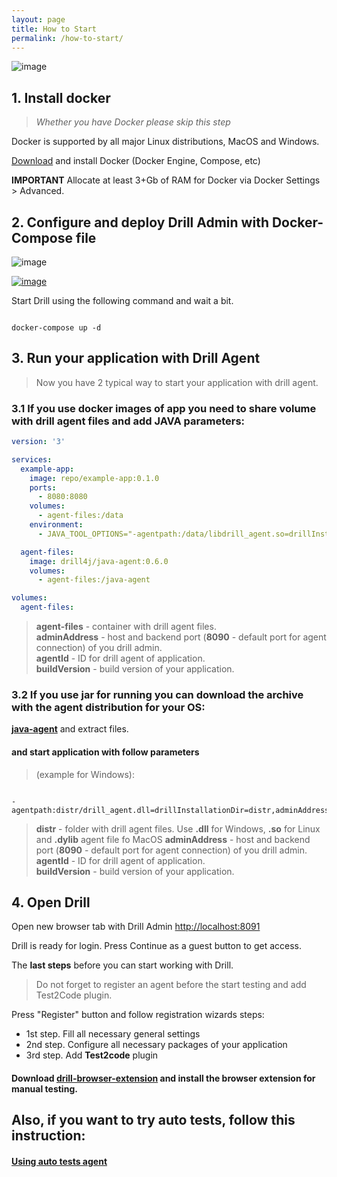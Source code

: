 ```yaml
---
layout: page
title: How to Start
permalink: /how-to-start/
---
```


![image](/assets/img/d4j_img_install_steps.png)


## 1. Install docker 
> _Whether you have Docker please skip this step_

Docker is supported by all major Linux distributions, MacOS and Windows.

[Download](https://www.docker.com/community-edition) and install Docker (Docker Engine, Compose, etc) 


**IMPORTANT** Allocate at least 3+Gb of RAM for Docker via Docker Settings > Advanced. 

## 2. Configure and deploy Drill Admin with Docker-Compose file

![image](/assets/img/d4j_img_download_docker_1.png)
<p><a href="/assets/files/stable/docker-compose.yml" download><img src="/assets/img/d4j_img_download_docker_2.png" alt="image" /></a></p>

Start Drill using the following command and wait a bit.

```console

docker-compose up -d

```

## 3. Run your application with Drill Agent

> Now you have 2 typical way to start your application with drill agent.

### 3.1 If you use docker images of app you need to share volume with drill agent files and add JAVA parameters:
```yaml
version: '3'

services:
  example-app:
    image: repo/example-app:0.1.0
    ports:
      - 8080:8080
    volumes:
      - agent-files:/data    
    environment:
      - JAVA_TOOL_OPTIONS="-agentpath:/data/libdrill_agent.so=drillInstallationDir=/data,adminAddress=localhost:8090,agentId=ExampleAgentId,buildVersion=0.1.0"

  agent-files:
    image: drill4j/java-agent:0.6.0
    volumes:
      - agent-files:/java-agent

volumes:
  agent-files:
```
> **agent-files** - container with drill agent files.  
> **adminAddress** - host and backend port (**8090** - default port for agent connection) of you drill admin.  
> **agentId** - ID for drill agent of application.  
> **buildVersion** - build version of your application.


### 3.2 If you use jar for running you can download the archive with the agent distribution for your OS:    
[**java-agent**](https://github.com/Drill4J/java-agent/releases/tag/v0.6.0) and extract files.
#### and start application with follow parameters

> (example for Windows):

```console

-agentpath:distr/drill_agent.dll=drillInstallationDir=distr,adminAddress=localhost:8090,agentId=ExampleAgent,buildVersion=0.1.0

```
> **distr** - folder with drill agent files. Use **.dll** for Windows, **.so** for Linux and **.dylib** agent file fo MacOS 
> **adminAddress** - host and backend port (**8090** - default port for agent connection) of you drill admin.  
> **agentId** - ID for drill agent of application.  
> **buildVersion** - build version of your application. 

## 4. Open Drill
Open new browser tab with Drill Admin [http://localhost:8091](http://localhost:8091)

Drill is ready for login. Press Continue as a guest button to get access.
 
The **last steps** before you can start working with Drill.  

>Do not forget to register an agent before the start testing and add Test2Code plugin.

Press "Register" button and follow registration wizards steps:
  * 1st step. Fill all necessary general settings
  * 2nd step. Configure all necessary packages of your application
  * 3rd step. Add **Test2code** plugin
  
#### Download [**drill-browser-extension**](https://github.com/Drill4J/browser-extension/releases/tag/v0.3.15) and install the browser extension for manual testing.
  
## Also, if you want to try auto tests, follow this instruction:
#### [Using auto tests agent](/autotest-agent-guide/)

